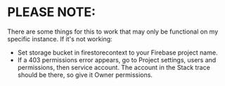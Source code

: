 # PLEASE NOTE:
There are some things for this to work that may only be functional on my specific instance.
If it's not working:
* Set storage bucket in firestorecontext to your Firebase project name.
* If a 403 permissions error appears, go to Project settings, users and permissions, then service account. The account in the Stack trace should be there, so give it Owner permissions.
